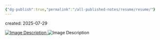 ```yaml
---
{"dg-publish":true,"permalink":"/all-published-notes/resume/resume/"}
---
```


created: 2025-07-29

<a href="https://tglgames.github.io/">
  <img src="https://tglgames.github.io/Rishabh%20Resume.jpg" alt="Image Description" style="max-width: 100%; height: auto;">
</a>

<img src="https://tglgames.github.io/Rishabh%20Resume.jpg" alt="Image Description" style="max-width: 100%; height: auto;">